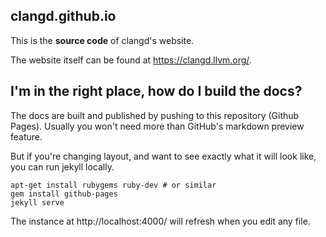 ## clangd.github.io

This is the **source code** of clangd's website.

The website itself can be found at https://clangd.llvm.org/.

## I'm in the right place, how do I build the docs?

The docs are built and published by pushing to this repository (Github Pages).
Usually you won't need more than GitHub's markdown preview feature.

But if you're changing layout, and want to see exactly what it will look like,
you can run jekyll locally.

```
apt-get install rubygems ruby-dev # or similar
gem install github-pages
jekyll serve
```

The instance at http://localhost:4000/ will refresh when you edit any file.
